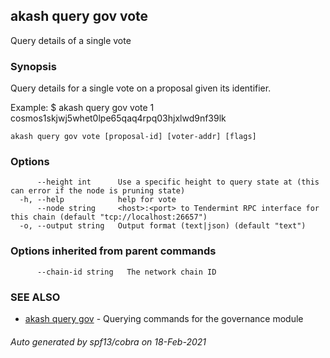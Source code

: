## akash query gov vote

Query details of a single vote

### Synopsis

Query details for a single vote on a proposal given its identifier.

Example:
$ akash query gov vote 1 cosmos1skjwj5whet0lpe65qaq4rpq03hjxlwd9nf39lk

```
akash query gov vote [proposal-id] [voter-addr] [flags]
```

### Options

```
      --height int      Use a specific height to query state at (this can error if the node is pruning state)
  -h, --help            help for vote
      --node string     <host>:<port> to Tendermint RPC interface for this chain (default "tcp://localhost:26657")
  -o, --output string   Output format (text|json) (default "text")
```

### Options inherited from parent commands

```
      --chain-id string   The network chain ID
```

### SEE ALSO

* [akash query gov](akash_query_gov.md)	 - Querying commands for the governance module

###### Auto generated by spf13/cobra on 18-Feb-2021
